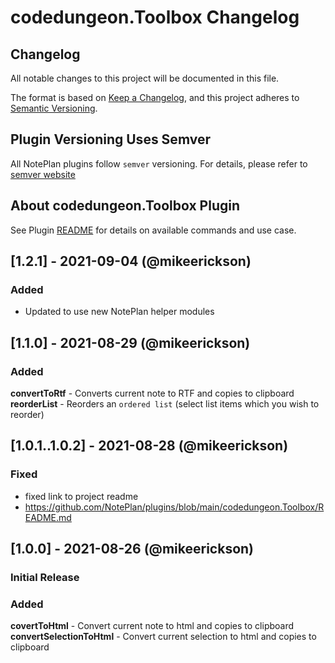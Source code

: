 # codedungeon.Toolbox Changelog

## Changelog

All notable changes to this project will be documented in this file.

The format is based on [Keep a Changelog](https://keepachangelog.com/en/1.0.0/),
and this project adheres to [Semantic Versioning](https://semver.org/spec/v2.0.0.html).

## Plugin Versioning Uses Semver

All NotePlan plugins follow `semver` versioning. For details, please refer to [semver website](https://semver.org/)

## About codedungeon.Toolbox Plugin

See Plugin [README](https://github.com/NotePlan/plugins/blob/main/codedungeon.Toolbox/README.md) for details on available commands and use case.

## [1.2.1] - 2021-09-04 (@mikeerickson)

### Added
- Updated to use new NotePlan helper modules

## [1.1.0] - 2021-08-29 (@mikeerickson)

### Added
**convertToRtf** - Converts current note to RTF and copies to clipboard
**reorderList** - Reorders an `ordered list` (select list items which you wish to reorder)

## [1.0.1..1.0.2] - 2021-08-28 (@mikeerickson)

### Fixed
- fixed link to project readme
-	https://github.com/NotePlan/plugins/blob/main/codedungeon.Toolbox/README.md

## [1.0.0] - 2021-08-26 (@mikeerickson)
### **Initial Release**

### Added

**covertToHtml** - Convert current note to html and copies to clipboard
**convertSelectionToHtml** - Convert current selection to html and copies to clipboard
